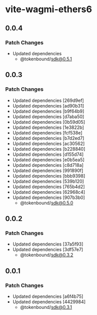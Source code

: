 # vite-wagmi-ethers6

## 0.0.4

### Patch Changes

- Updated dependencies
  - @tokenbound/sdk@0.5.1

## 0.0.3

### Patch Changes

- Updated dependencies [269d9ef]
- Updated dependencies [ad90b31]
- Updated dependencies [b9f64b9]
- Updated dependencies [d7aba50]
- Updated dependencies [0b59d05]
- Updated dependencies [1e3822b]
- Updated dependencies [fcf538e]
- Updated dependencies [b7d2ed7]
- Updated dependencies [ac30562]
- Updated dependencies [b228840]
- Updated dependencies [d155d74]
- Updated dependencies [e0b5ea5]
- Updated dependencies [c8d718a]
- Updated dependencies [991890f]
- Updated dependencies [bbb9398]
- Updated dependencies [539b120]
- Updated dependencies [765b4d2]
- Updated dependencies [62968c4]
- Updated dependencies [907b3b0]
  - @tokenbound/sdk@0.5.0

## 0.0.2

### Patch Changes

- Updated dependencies [37a5f93]
- Updated dependencies [3df57e7]
  - @tokenbound/sdk@0.3.2

## 0.0.1

### Patch Changes

- Updated dependencies [a6f4b75]
- Updated dependencies [4429984]
  - @tokenbound/sdk@0.3.1
